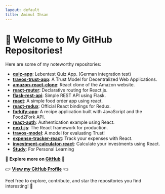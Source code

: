 ```yaml
---
layout: default
title: Amimul Ihsan
---
```


# 👋 Welcome to My GitHub Repositories!

Here are some of my noteworthy repositories:

- [**quiz-app**](https://github.com/amihsan/quiz-app): Lebentest Quiz App. (German integration test)
- [**travos-trust-app**](https://github.com/amihsan/travos-trust-app): A Trust Model for Decentralized Web Applications.
- [**amazon-react-clone**](https://github.com/amihsan/amazon-react-clone): React clone of the Amazon website.
- [**react-router**](https://github.com/amihsan/react-router): Declarative routing for React.js.
- [**flask-rest-api**](https://github.com/amihsan/flask-rest-api): Simple REST API using Flask.
- [**react**](https://github.com/amihsan/react): A simple food order app using react.
- [**react-redux**](https://github.com/amihsan/react-redux): Official React bindings for Redux.
- [**forkify-app**](https://github.com/amihsan/forkify-app): A recipe application built with JavaScript and the Food2Fork API.
- [**react-auth**](https://github.com/amihsan/react-auth): Authentication example using React.
- [**next-js**](https://github.com/amihsan/next-js): The React framework for production.
- [**travos-model**](https://github.com/amihsan/travos-model): A model for evaluating Trust!
- [**expense-tracker-react**](https://github.com/amihsan/expense-tracker-react): Track your expenses with React.
- [**investment-calculator-react**](https://github.com/amihsan/investment-calculator-react): Calculate your investments using React.
- [**Study**](https://github.com/amihsan/Study): For Personal Learning

🚀 **Explore more on [GitHub](https://github.com/amihsan?tab=repositories)** 🚀

👉 **[View my GitHub Profile](https://github.com/amihsan)** 👈

Feel free to explore, contribute, and star the repositories you find interesting! 🌟

